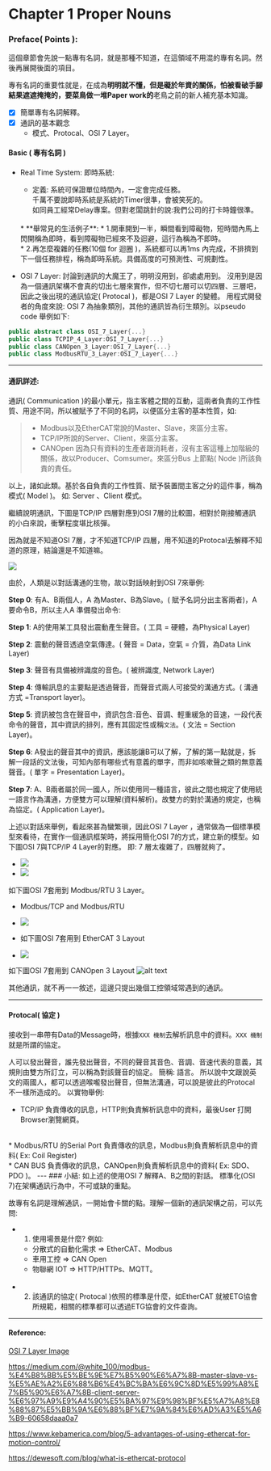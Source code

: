 # Chapter 1 Proper Nouns
### Preface( Points ):
這個章節會先說一點專有名詞，就是那種不知道，在這領域不用混的專有名詞。然後再展開後面的項目。

專有名詞的重要性就是，在成為**明明就不懂，但是礙於年資的關係，怕被看破手腳結果遮遮掩掩的，要菜鳥做一堆Paper work的**老鳥之前的新人補充基本知識。

- [x] 簡單專有名詞解釋。
- [x] 通訊的基本觀念    
  * 模式、Protocal、OSI 7 Layer。

#### **Basic** ( 專有名詞 )
* Real Time System: 即時系統:
  * 定義: 
  系統可保證單位時間內，一定會完成任務。  
  千萬不要說即時系統是系統的Timer很準，會被笑死的。  
  如同員工經常Delay專案。但對老闆跳針的說:我們公司的打卡時鐘很準。
  <br>
  * **舉常見的生活例子**:
  * 1.開車開到一半，瞬間看到障礙物，短時間內馬上閃開稱為即時，看到障礙物已經來不及迴避，這行為稱為不即時。
  <br>
  * 2.再怎麼複雜的任務(10個 for 迴圈 )，系統都可以再1ms 內完成，不排擠到下一個任務排程，稱為即時系統。具備高度的可預測性、可規劃性。

* OSI 7 Layer:
討論到通訊的大魔王了，明明沒用到，卻處處用到。
沒用到是因為一個通訊架構不會真的切出七層來實作，但不切七層可以切四層、三層吧，因此之後出現的通訊協定( Protocal )，都是OSI 7 Layer 的變體。 用程式開發者的角度來說:
OSI 7 為抽象類別，其他的通訊皆為衍生類別。以pseudo code 舉例如下:
```csharp
public abstract class OSI_7_Layer{...}
public class TCPIP_4_Layer:OSI_7_Layer{...}
public class CANOpen_3_Layer:OSI_7_Layer{...}
public class ModbusRTU_3_Layer:OSI_7_Layer{...}
```
---
#### 通訊詳述:

通訊( Communication )的最小單元，指主客體之間的互動，這兩者負責的工作性質、用途不同，所以被賦予了不同的名詞，以便區分主客的基本性質，如: 

>* Modbus以及EtherCAT常說的Master、Slave，來區分主客。
>* TCP/IP所說的Server、Client，來區分主客。
>* CANOpen 因為只有資料的生產者跟消耗者，沒有主客這種上加階級的關係，故以Producer、Comsumer。來區分Bus 上節點(  Node )所該負責的責任。

以上，諸如此類。基於各自負責的工作性質、賦予裝置間主客之分的這件事，稱為模式( Model )。 如: Server 、Client 模式。

繼續說明通訊，下圖是TCP/IP 四層對應到OSI 7層的比較圖，相對於剛接觸通訊的小白來說，衝擊程度堪比核彈。 

因為就是不知道OSI 7層，才不知道TCP/IP 四層，用不知道的Protocal去解釋不知道的原理，結論還是不知道嘛。
 
![](../img/Lv1/OSI7_To_TCPIP.png)

由於，人類是以對話溝通的生物，故以對話映射到OSI 7來舉例: 

**Step 0**: 有A、B兩個人，A 為Master、B為Slave。( 賦予名詞分出主客兩者)，A要命令B，所以主人A 準備發出命令:

**Step 1**: A的使用某工具發出震動產生聲音。( 工具 = 硬體，為Physical Layer)

**Step 2**: 震動的聲音透過空氣傳達。( 聲音 = Data，空氣 = 介質，為Data Link Layer)

**Step 3**: 聲音有具備被辨識度的音色。( 被辨識度, Network Layer)

**Step 4**: 傳輸訊息的主要點是透過聲音，而聲音式兩人可接受的溝通方式。( 溝通方式 =Transport layer)。

**Step 5**: 資訊被包含在聲音中，資訊包含:音色、音調、輕重緩急的音速，一段代表命令的聲音，其中資訊的排列，應有其固定性或稱`文法`。( 文法 = Section Layer)。

**Step 6**: A發出的聲音其中的資訊，應該能讓B可以了解，了解的第一點就是，拆解一段話的文法後，可知內部有哪些式有意義的單字，而非如咳嗽聲之類的無意義聲音。( 單字 = Presentation Layer)。

**Step 7**: A、B兩者屬於同一國人，所以使用同一種語言，彼此之間也規定了使用統一語言作為溝通，方便雙方可以理解(資料解析)。故雙方的對於溝通的規定，也稱為協定。( Application Layer)。

上述以對話來舉例，看起來甚為蠻繁瑣，因此OSI 7 Layer ，通常做為一個標準模型來看待，在實作一個通訊框架時，將採用簡化OSI 7的方式，建立新的模型。如下圖OSI 7與TCP/IP 4 Layer的對應。 
即: 7 層太複雜了，四層就夠了。

* ![](../img/Lv1/OSI7_To_TCPIP.png)
* ![](../img/Lv1/TCPIP_4_Layer.png)

如下圖OSI 7套用到 Modbus/RTU 3 Layer。   
* Modbus/TCP and Modbus/RTU
* ![](../img/Lv1/OSI7_To_Modbus.png)  
  
* 如下圖OSI 7套用到 EtherCAT 3 Layout
* ![](../img/Lv1/EtherCAT_3Layer.png)

如下圖OSI 7套用到 CANOpen 3 Layout
![alt text](../img/Lv1/CANOPEN.png)

其他通訊，就不再一一敘述，這邊只提出幾個工控領域常遇到的通訊。

--- 
#### Protocal( 協定 )
接收到一串帶有Data的Message時，根據`XXX 機制`去解析訊息中的資料。`XXX 機制`就是所謂的協定。

人可以發出聲音，誰先發出聲音，不同的聲音其音色、音調、音速代表的意義，其規則由雙方所訂立，可以稱為對該聲音的協定。
簡稱: 語言。
所以說中文跟說英文的兩國人，都可以透過喉嚨發出聲音，但無法溝通，可以說是彼此的Protocal 不一樣所造成的。
以實物舉例:

* TCP/IP 負責傳收的訊息，HTTP則負責解析訊息中的資料，最後User 打開Browser瀏覽網頁。  
<br>
* Modbus/RTU 的Serial Port 負責傳收的訊息，Modbus則負責解析訊息中的資料( Ex: Coil Register)  
<br>
* CAN BUS 負責傳收的訊息，CANOpen則負責解析訊息中的資料( Ex: SDO、PDO )。
---  
### 小結:
如上述的使用OSI 7 解釋A、B之間的對話。 標準化(OSI 7)在架構通訊行為中，不可或缺的重點。

故專有名詞是理解通訊，一開始會卡關的點。理解一個新的通訊架構之前，可以先問:
- 1. 使用場景是什麼? 例如:
  -  分散式的自動化需求 => EtherCAT、Modbus
  -  車用工控   => CAN Open
  -  物聯網 IOT => HTTP/HTTPs、MQTT。
  <br>
- 2.  該通訊的協定( Protocal )依照的標準是什麼，如EtherCAT 就被ETG協會所規範，相關的標準都可以透過ETG協會的文件查詢。


---

#### Reference:
[OSI 7 Layer Image ](https://medium.com/qunabu-interactive/cycle-about-http-part-4-ea30a8b0d70c)

  <https://medium.com/@white_100/modbus-%E4%B8%BB%E5%BE%9E%E7%B5%90%E6%A7%8B-master-slave-vs-%E5%AE%A2%E6%88%B6%E4%BC%BA%E6%9C%8D%E5%99%A8%E7%B5%90%E6%A7%8B-client-server-%E6%97%A9%E9%A4%90%E5%BA%97%E9%98%BF%E5%A7%A8%E8%88%87%E5%BB%9A%E6%88%BF%E7%9A%84%E6%AD%A3%E5%A6%B9-60658daaa0a7>

<https://www.kebamerica.com/blog/5-advantages-of-using-ethercat-for-motion-control/>

<https://dewesoft.com/blog/what-is-ethercat-protocol>

